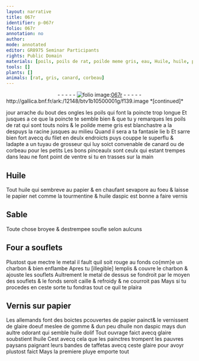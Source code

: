 ```yaml
---
layout: narrative
title: 067r
identifier: p-067r
folio: 067r
annotation: no
author:
mode: annotated
editor: GR8975 Seminar Participants
rights: Public Domain
materials: [poils, poils de rat, poilde meme gris, eau, Huile, huile, papier, tourmentine, huile daspic, metal, charbon, glaire doeuf, gomme, aspic, huile dolif, glaire, taffetas]
tools: []
plants: []
animals: [rat, gris, canard, corbeau]
---
```


<div class="folio" align="center">- - - - - <a href="http://gallica.bnf.fr/ark:/12148/btv1b10500001g/f139.image" target="_blank"><img src="https://cu-mkp.github.io/2017-workshop-edition/assets/photo-icon.png" alt="folio image: " style="display:inline-block; margin-bottom:-3px;"/>067r</a> - - - - - </div> http://gallica.bnf.fr/ark:/12148/btv1b10500001g/f139.image  
*[continued]*
  
 jour arrache du bout des ongles les <span class="m">poils</span> qui font la poincte trop longue Et jusques a ce que la poincte te semble bien & que tu y remarques les <span class="m">poils de <span class="al">rat</span></span> qui sont touts noirs & le <span class="m">poilde meme <span class="al">gris</span></span> est blanchastre a la despuys la racine jusques au milieu Quand il sera a ta fantasie lie b Et sarre bien fort avecq du filet en deulx endroicts puys couppe le superflu & ladapte a un tuyau de grosseur qui luy soict convenable de <span class="al">canard</span> ou de <span class="al">corbeau</span> pour les petits Les bons pinceaulx sont ceulx qui estant trempes dans l<span class="m">eau</span> ne font point de ventre si tu en trasses sur la main
    

## <span class="m">Huile</span>

 
Tout <span class="m">huile</span> qui sembreve au <span class="m">papier</span> & en chaufant sevapore au foeu & laisse le <span class="m">papier</span> net comme la <span class="m">tourmentine</span> & <span class="m">huile daspic</span> est bonne a faire vernis
    

## Sable

 
Toute chose broyee & destrempee soufle selon aulcuns
    

## Four a souflets

 
Plustost que mectre le <span class="m">metal</span> il fault quil soit rouge au fonds co{mm}e un <span class="m">charbon</span> & bien enflambe Apres tu [illegible] lemplis & couvre le <span class="m">charbon</span> & ajouste les souflets Aultrement le <span class="m">metal</span> de dessus se fondroit par le moyen des souflets & le fonds seroit caille & refroidy & ne courroit pas Mays si tu procedes en ceste sorte tu fondras tout ce quil te plaira
    

## Vernis sur <span class="m">papier</span>

 
Les <span class="pl">allemands</span> font des boictes pcouvertes de <span class="m">papier</span> painct& le vernissent de <span class="m">glaire doeuf</span> meslee de <span class="m">gomme</span> & dun peu d<span class="m">huile</span> non d<span class="m">aspic</span> mays dun aultre odorant qui semble <span class="m">huile dolif</span> Tout ouvrage faict avecq <span class="m">glaire</span> soubstient l<span class="m">huile</span> Cest avecq cela que les painctres trompent les pauvres paysans paignant leurs bandes de <span class="m">taffetas</span> avecq ceste <span class="m">glaire</span> pour avoyr plustost faict Mays la premiere pluye emporte tout
 